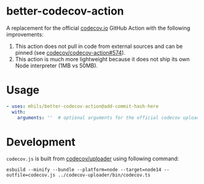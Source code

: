 # better-codecov-action

A replacement for the official [codecov.io](https://codecov.io/) GitHub Action with the following improvements:

 1. This action does not pull in code from external sources and can be pinned (see [codecov/codecov-action#574](https://github.com/codecov/codecov-action/issues/574)).
 2. This action is much more lightweight because it does not ship its own Node interpreter (1MB vs 50MB).

# Usage

```yaml
- uses: mhils/better-codecov-action@add-commit-hash-here
  with:
    arguments: ''  # optional arguments for the official codecov uploader 
```

# Development

`codecov.js` is built from [codecov/uploader](https://github.com/codecov/uploader/) using following command:

```shell
esbuild --minify --bundle --platform=node --target=node14 --outfile=codecov.js ../codecov-uploader/bin/codecov.ts
```
